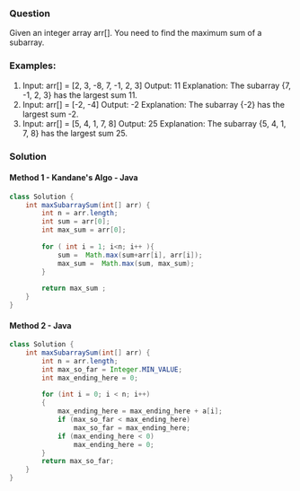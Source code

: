 ### Question
Given an integer array arr[]. You need to find the maximum sum of a subarray.

### Examples:

1. Input: arr[] = [2, 3, -8, 7, -1, 2, 3]
Output: 11
Explanation: The subarray {7, -1, 2, 3} has the largest sum 11.
2. Input: arr[] = [-2, -4]
Output: -2
Explanation: The subarray {-2} has the largest sum -2.
3. Input: arr[] = [5, 4, 1, 7, 8]
Output: 25
Explanation: The subarray {5, 4, 1, 7, 8} has the largest sum 25.

### Solution

#### Method 1 - Kandane's Algo - Java
```java
class Solution {
    int maxSubarraySum(int[] arr) {
        int n = arr.length;
        int sum = arr[0];
        int max_sum = arr[0];
        
        for ( int i = 1; i<n; i++ ){
            sum =  Math.max(sum+arr[i], arr[i]);
            max_sum =  Math.max(sum, max_sum);
        }
        
        return max_sum ;
    }
}
```

#### Method 2 - Java
```java
class Solution {
    int maxSubarraySum(int[] arr) {
        int n = arr.length;
        int max_so_far = Integer.MIN_VALUE;
        int max_ending_here = 0; 
  
        for (int i = 0; i < n; i++) 
        { 
            max_ending_here = max_ending_here + a[i]; 
            if (max_so_far < max_ending_here) 
                max_so_far = max_ending_here; 
            if (max_ending_here < 0) 
                max_ending_here = 0; 
        } 
        return max_so_far;
    }
}
```